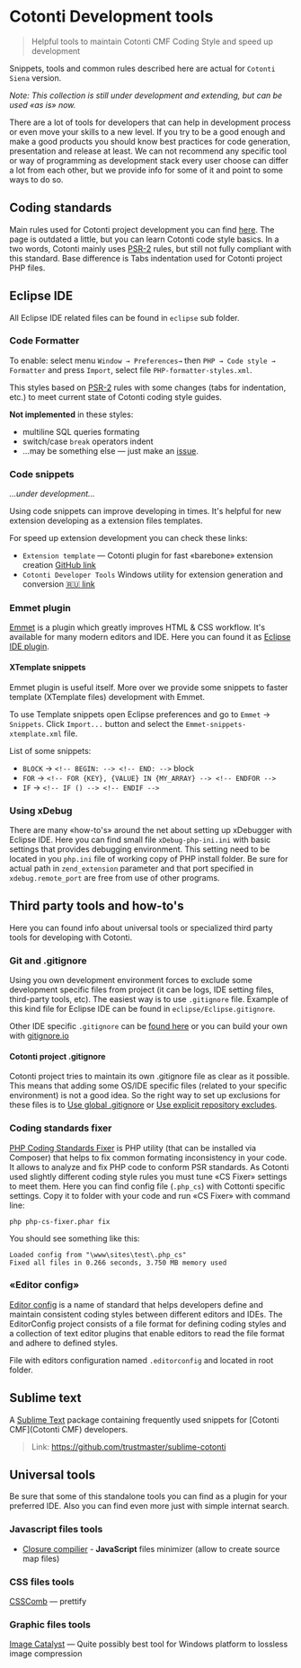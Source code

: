 # Cotonti Development tools #

> Helpful tools to maintain Cotonti CMF Coding Style and speed up development

Snippets, tools and common rules described here are actual for `Cotonti Siena` version. 

*Note: This collection is still under development and extending, but can be used «as is» now.*

There are a lot of tools for developers that can help in development process or even move your skills to a new level. If you try to be a good enough and make a good products you should know best practices for code generation, presentation and release at least.
We can not recommend any specific tool or way of programming as development stack every user choose can differ a lot from each other, but we provide info for some of it and point to some ways to do so.


## Coding standards ##

Main rules used for Cotonti project development you can find [here](https://www.cotonti.com/docs/devel/coding_style).
The page is outdated a little, but you can learn Cotonti code style basics.
In a two words, Cotonti mainly uses [PSR-2](http://www.php-fig.org/psr/psr-2/) rules, but still not fully compliant with this standard. Base difference is Tabs indentation used for Cotonti project PHP files.


## Eclipse IDE ##

All Eclipse IDE related files can be found in `eclipse` sub folder.

### Code Formatter ###

To enable: select menu `Window → Preferences→` then `PHP → Code style → Formatter` and press `Import`, select file `PHP-formatter-styles.xml`. 

This styles based on [PSR-2](http://www.php-fig.org/psr/psr-2/) rules with some changes (tabs for indentation, etc.) to meet current state of Cotonti coding style guides.

**Not implemented** in these styles:
 * multiline SQL queries formating
 * switch/case `break` operators indent
 * …may be something else — just make an [issue](https://github.com/macik/cotonti-coding_style/issues/new).

### Code snippets ###

  *…under development…*

Using code snippets can improve developing in times. It's helpful for new extension developing as a extension files templates.

For speed up extension development you can check these links:
 * `Extension template` — Cotonti plugin for fast «barebone» extension creation [GitHub link](https://github.com/macik/cot-extension_template)
 * `Cotonti Developer Tools` Windows utility for extension generation and conversion  [:ru: link](http://littledev.ru/news/cotonti/cotontidev/cotdevtools.html) 

### Emmet plugin ###

[Emmet](http://emmet.io/) is a plugin which greatly improves HTML & CSS workflow.
It's available for many modern editors and IDE. Here you can found it as [Eclipse IDE plugin](https://github.com/emmetio/emmet-eclipse#readme).

#### XTemplate snippets ####

Emmet plugin is useful itself. More over we provide some snippets to faster template (XTemplate files) development with Emmet.

To use Template snippets open Eclipse preferences and go to `Emmet` → `Snippets`.
Click `Import...` button and select the `Emmet-snippets-xtemplate.xml` file.

List of some snippets:
* `BLOCK` → `<!-- BEGIN: --> <!-- END: -->` block
* `FOR` → `<!-- FOR {KEY}, {VALUE} IN {MY_ARRAY} --> <!-- ENDFOR -->`
* `IF` → `<!-- IF () --> <!-- ENDIF -->`

### Using xDebug ###

There are many «how-to's» around the net about setting up xDebugger with Eclipse IDE. Here you can find small file `xDebug-php-ini.ini` with basic settings that provides debugging environment. This setting need to be located in you `php.ini` file of working copy of PHP install folder. Be sure for actual path in `zend_extension` parameter and that port specified in `xdebug.remote_port` are free from use of other programs.


## Third party tools and how-to's ##

Here you can found info about universal tools or specialized third party tools for developing with Cotonti.

### Git and .gitignore ###

Using you own development environment forces to exclude some development specific 
files from project (it can be logs, IDE setting files, third-party tools, etc).
The easiest way is to use `.gitignore` file. Example of this kind file for Eclipse IDE can be found in `eclipse/Eclipse.gitignore`.

Other IDE specific `.gitignore` can be [found here](https://github.com/github/gitignore) or you can build your own with [gitignore.io](https://www.gitignore.io/)


#### Cotonti project .gitignore ####

Cotonti project tries to maintain its own .gitignore file as clear as it possible. This means that adding some OS/IDE specific files (related to your specific environment) is not a good idea. So the right way to set up exclusions for these files is to [Use global .gitignore](https://help.github.com/articles/ignoring-files/#create-a-global-gitignore) or [Use explicit repository excludes](https://help.github.com/articles/ignoring-files/#explicit-repository-excludes).

### Coding standards fixer ###

[PHP Coding Standards Fixer](http://cs.sensiolabs.org/) is PHP utility (that can be installed via Composer) that helps to fix common formating inconsistency in your code. It allows to analyze and fix PHP code to conform PSR standards. 
As Cotonti used slightly different coding style rules you must tune «CS Fixer» settings to meet them. Here you can find config file (`.php_cs`) with Cottonti specific settings. Copy it to folder with your code and run «CS Fixer» with command line:
```
php php-cs-fixer.phar fix
```
You should see something like this:
```
Loaded config from "\www\sites\test\.php_cs"
Fixed all files in 0.266 seconds, 3.750 MB memory used
```

### «Editor config» ###

[Editor config](http://editorconfig.org/) is a name of standard that helps developers define and maintain consistent coding styles between different editors and IDEs. The EditorConfig project consists of a file format for defining coding styles and a collection of text editor plugins that enable editors to read the file format and adhere to defined styles.

File with editors configuration named `.editorconfig` and located in root folder.

## Sublime text ##

A [Sublime Text](http://www.sublimetext.com/) package containing frequently used snippets for [Cotonti CMF](Cotonti CMF) developers.

 > Link: https://github.com/trustmaster/sublime-cotonti

## Universal tools ##

Be sure that some of this standalone tools you can find as a plugin for your preferred IDE. Also you can find even more just with simple internat search.

### Javascript files tools ###

* [Closure compilier](https://github.com/google/closure-compiler) - **JavaScript** files minimizer (allow to create source map files)

### CSS files tools ###

[CSSComb](http://csscomb.com/) — prettify

### Graphic files tools ###

[Image Catalyst](https://github.com/lorents17/iCatalyst) — Quite possibly best tool for Windows platform to lossless image compression

